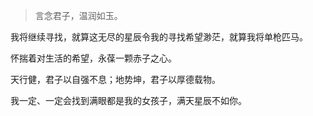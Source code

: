 > 言念君子，温润如玉。

我将继续寻找，就算这无尽的星辰令我的寻找希望渺茫，就算我将单枪匹马。

怀揣着对生活的希望，永葆一颗赤子之心。

天行健，君子以自强不息；地势坤，君子以厚德载物。

我一定、一定会找到满眼都是我的女孩子，满天星辰不如你。